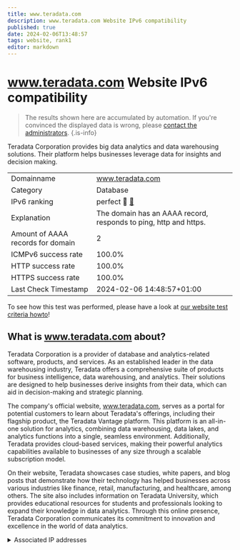 ```yaml
---
title: www.teradata.com
description: www.teradata.com Website IPv6 compatibility
published: true
date: 2024-02-06T13:48:57
tags: website, rank1
editor: markdown
---
```


# www.teradata.com Website IPv6 compatibility

> The results shown here are accumulated by automation. If you're convinced the displayed data is wrong, please [contact the administrators](/howto/chat). 
{.is-info}

Teradata Corporation provides big data analytics and data warehousing solutions. Their platform helps businesses leverage data for insights and decision making.


|   |   |
| - | - |
| Domainname | www.teradata.com
| Category | Database |
| IPv6 ranking | perfect :1st_place_medal: [🔗](/howto/ranking) |
| Explanation | The domain has an AAAA record, responds to ping, http and https. |
| Amount of AAAA records for domain | 2 |
| ICMPv6 success rate | 100.0%|
| HTTP success rate | 100.0% |
| HTTPS success rate | 100.0% |
| Last Check Timestamp | 2024-02-06 14:48:57+01:00 |

To see how this test was performed, please have a look at [our website test criteria howto](/howto/testcriteria/website)!


## What is www.teradata.com about?
Teradata Corporation is a provider of database and analytics-related software, products, and services. As an established leader in the data warehousing industry, Teradata offers a comprehensive suite of products for business intelligence, data warehousing, and analytics. Their solutions are designed to help businesses derive insights from their data, which can aid in decision-making and strategic planning.

The company's official website, www.teradata.com, serves as a portal for potential customers to learn about Teradata's offerings, including their flagship product, the Teradata Vantage platform. This platform is an all-in-one solution for analytics, combining data warehousing, data lakes, and analytics functions into a single, seamless environment. Additionally, Teradata provides cloud-based services, making their powerful analytics capabilities available to businesses of any size through a scalable subscription model.

On their website, Teradata showcases case studies, white papers, and blog posts that demonstrate how their technology has helped businesses across various industries like finance, retail, manufacturing, and healthcare, among others. The site also includes information on Teradata University, which provides educational resources for students and professionals looking to expand their knowledge in data analytics. Through this online presence, Teradata Corporation communicates its commitment to innovation and excellence in the world of data analytics.



<details>
<summary>Associated IP addresses</summary>

2a02:26f0:3500:14::1724:a259

2a02:26f0:3500:14::1724:a253

</details>
